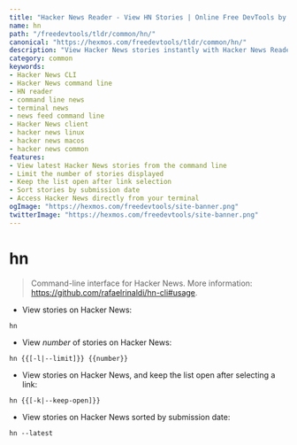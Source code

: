 ```yaml
---
title: "Hacker News Reader - View HN Stories | Online Free DevTools by Hexmos"
name: hn
path: "/freedevtools/tldr/common/hn/"
canonical: "https://hexmos.com/freedevtools/tldr/common/hn/"
description: "View Hacker News stories instantly with Hacker News Reader. Browse latest posts, filter by limit, and keep list open. Free online tool, no registration required."
category: common
keywords:
- Hacker News CLI
- Hacker News command line
- HN reader
- command line news
- terminal news
- news feed command line
- Hacker News client
- hacker news linux
- hacker news macos
- hacker news common
features:
- View latest Hacker News stories from the command line
- Limit the number of stories displayed
- Keep the list open after link selection
- Sort stories by submission date
- Access Hacker News directly from your terminal
ogImage: "https://hexmos.com/freedevtools/site-banner.png"
twitterImage: "https://hexmos.com/freedevtools/site-banner.png"
---
```


# hn

> Command-line interface for Hacker News.
> More information: <https://github.com/rafaelrinaldi/hn-cli#usage>.

- View stories on Hacker News:

`hn`

- View _number_ of stories on Hacker News:

`hn {{[-l|--limit]}} {{number}}`

- View stories on Hacker News, and keep the list open after selecting a link:

`hn {{[-k|--keep-open]}}`

- View stories on Hacker News sorted by submission date:

`hn --latest`
